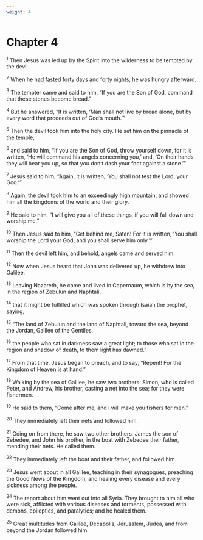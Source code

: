 ```yaml
---
weight: 4
---
```


# Chapter 4

<sup>1</sup> Then Jesus was led up by the Spirit into the wilderness to be tempted by the devil. 

<sup>2</sup> When he had fasted forty days and forty nights, he was hungry afterward. 

<sup>3</sup> The tempter came and said to him, “If you are the Son of God, command that these stones become bread.” 

<sup>4</sup> But he answered, “It is written, ‘Man shall not live by bread alone, but by every word that proceeds out of God’s mouth.’” 

<sup>5</sup> Then the devil took him into the holy city. He set him on the pinnacle of the temple, 

<sup>6</sup> and said to him, “If you are the Son of God, throw yourself down, for it is written, ‘He will command his angels concerning you,’ and, ‘On their hands they will bear you up, so that you don’t dash your foot against a stone.’” 

<sup>7</sup> Jesus said to him, “Again, it is written, ‘You shall not test the Lord, your God.’” 

<sup>8</sup> Again, the devil took him to an exceedingly high mountain, and showed him all the kingdoms of the world and their glory. 

<sup>9</sup> He said to him, “I will give you all of these things, if you will fall down and worship me.” 

<sup>10</sup> Then Jesus said to him, “Get behind me, Satan! For it is written, ‘You shall worship the Lord your God, and you shall serve him only.’” 

<sup>11</sup> Then the devil left him, and behold, angels came and served him. 

<sup>12</sup> Now when Jesus heard that John was delivered up, he withdrew into Galilee. 

<sup>13</sup> Leaving Nazareth, he came and lived in Capernaum, which is by the sea, in the region of Zebulun and Naphtali, 

<sup>14</sup> that it might be fulfilled which was spoken through Isaiah the prophet, saying, 

<sup>15</sup> “The land of Zebulun and the land of Naphtali, toward the sea, beyond the Jordan, Galilee of the Gentiles, 

<sup>16</sup> the people who sat in darkness saw a great light; to those who sat in the region and shadow of death, to them light has dawned.” 

<sup>17</sup> From that time, Jesus began to preach, and to say, “Repent! For the Kingdom of Heaven is at hand.” 

<sup>18</sup> Walking by the sea of Galilee, he saw two brothers: Simon, who is called Peter, and Andrew, his brother, casting a net into the sea; for they were fishermen. 

<sup>19</sup> He said to them, “Come after me, and I will make you fishers for men.” 

<sup>20</sup> They immediately left their nets and followed him. 

<sup>21</sup> Going on from there, he saw two other brothers, James the son of Zebedee, and John his brother, in the boat with Zebedee their father, mending their nets. He called them. 

<sup>22</sup> They immediately left the boat and their father, and followed him. 

<sup>23</sup> Jesus went about in all Galilee, teaching in their synagogues, preaching the Good News of the Kingdom, and healing every disease and every sickness among the people. 

<sup>24</sup> The report about him went out into all Syria. They brought to him all who were sick, afflicted with various diseases and torments, possessed with demons, epileptics, and paralytics; and he healed them. 

<sup>25</sup> Great multitudes from Galilee, Decapolis, Jerusalem, Judea, and from beyond the Jordan followed him. 


